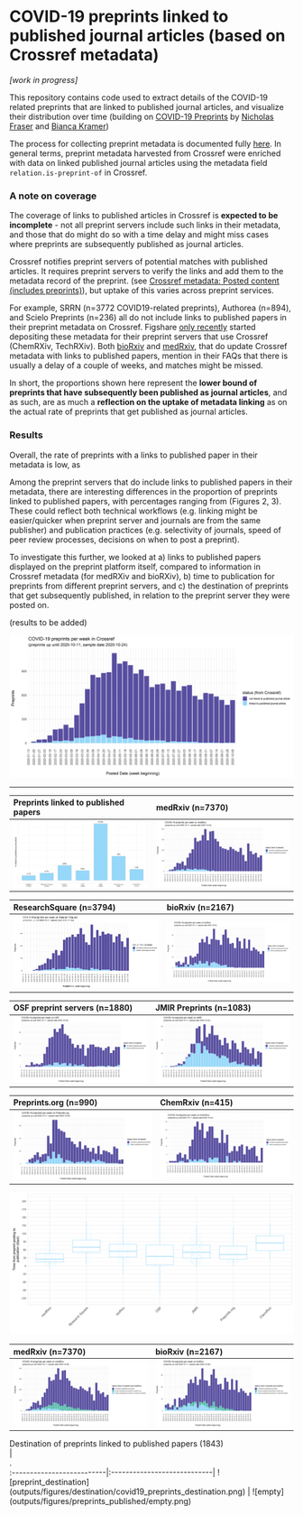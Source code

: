 # COVID-19 preprints linked to published journal articles (based on Crossref metadata)

*[work in progress]*

This repository contains code used to extract details of the COVID-19 related preprints that are linked to published journal articles, and visualize their distribution over time (building on [COVID-19 Preprints](https://github.com/nicholasmfraser/covid19_preprints) by [Nicholas Fraser](https://orcid.org/0000-0002-7582-6339) and [Bianca Kramer](https://orcid.org/0000-0002-5965-6560))


The process for collecting preprint metadata is documented fully [here](covid19_preprints_published.Rmd). In general terms, preprint metadata harvested from Crossref were enriched with data on linked published journal articles using the metadata field `relation.is-preprint-of` in Crossref.  

### A note on coverage
The coverage of links to published articles in Crossref is **expected to be incomplete** - not all preprint servers include such links in their metadata, and those that do might do so with a time delay and might miss cases where preprints are subsequently published as journal articles. 

Crossref notifies preprint servers of potential matches with published articles. It requires preprint servers to verify the links and add them to the metadata record of the preprint. 
(see [Crossref metadata: Posted content (includes preprints)](https://support.crossref.org/hc/en-us/articles/213126346-Posted-content-includes-preprints#assoc)), but uptake of this varies across preprint services.

For example, SRRN (n=3772 COVID19-related preprints), Authorea (n=894), and Scielo Preprints (n=236) all do not include links to published papers in their preprint metadata on Crossref. Figshare [only recently](https://twitter.com/figshare/status/1277516684358803461) started depositing these metadata for their preprint servers that use Crossref (ChemRXiv, TechRXiv). Both [bioRxiv](https://www.biorxiv.org/about/FAQ) and [medRxiv](https://www.medrxiv.org/about/FAQ), that do update Crossref metadata with links to published papers, mention in their FAQs that there is usually a delay of a couple of weeks, and matches might be missed. 

In short, the proportions shown here represent the **lower bound of preprints that have subsequently been published as journal articles**, and as such, are as much a **reflection on the uptake of metadata linking** as on the actual rate of preprints that get published as journal articles.

### Results
Overall, the rate of preprints with a links to published paper in their metadata is low,  as  

Among the preprint servers that do include links to published papers in their metadata, there are interesting differences in the proportion of preprints linked to published papers, with percentages ranging from  (Figures 2, 3). These could reflect both technical workflows (e.g. linking  might be easier/quicker when preprint server and journals are from the same publisher) and publication practices (e.g. selectivity of journals, speed of peer review processes, decisions on when to post a preprint).

To investigate this further, we looked at a) links to published papers displayed on the preprint platform itself, compared to information in Crossref metadata (for medRXiv and bioRXiv), b) time to publication for preprints from different preprint servers, and c) the destination of preprints that get subsequently published, in relation to the preprint server they were posted on. 

(results to be added)

![](outputs/figures/preprints_published/covid19_preprints_published_week.png)

-----------------------------------------------------------------------------------------------

Preprints linked to published papers | medRxiv (n=7370)
:--------------------------|:----------------------------|
![percentage of preprints linked to published papers](outputs/figures/preprints_published/covid19_preprints_published_percentage.png) | ![COVID-19 preprints per week - medRxiv](outputs/figures/preprints_published/covid19_preprints_published_medRxiv_week.png)

ResearchSquare (n=3794) | bioRxiv (n=2167)
:--------------------------|:----------------------------|
![COVID-19 preprints per week - ResearchSquare](outputs/figures/preprints_published/covid19_preprints_published_Research%20Square_week.png) | ![COVID-19 preprints per week - bioRxiv](outputs/figures/preprints_published/covid19_preprints_published_bioRxiv_week.png) 

OSF preprint servers (n=1880) | JMIR Preprints (n=1083) 
:--------------------------|:----------------------------|
![COVID-19 preprints per week - OSF](outputs/figures/preprints_published/covid19_preprints_published_OSF_week.png) | ![COVID-19 preprints per week - JMIR](outputs/figures/preprints_published/covid19_preprints_published_JMIR_week.png)

Preprints.org (n=990) | ChemRxiv (n=415)
:--------------------------|:----------------------------|
![COVID-19 preprints per week - Preprints.org](outputs/figures/preprints_published/covid19_preprints_published_Preprints.org_week.png) | ![COVID-19 preprints per week - ChemRXiv](outputs/figures/preprints_published/covid19_preprints_published_ChemRxiv_week.png)

![days to publish](outputs/figures/days_to_publish/days_to_publish_sources.png)


medRxiv (n=7370) | bioRxiv (n=2167)
:--------------------------|:----------------------------|
![COVID-19 preprints per week - medRxiv](outputs/figures/CSHL_comparison/covid19_preprints_published_compare_Crossref_medRxiv_week.png) | ![COVID-19 preprints per week - bioRxiv](outputs/figures/CSHL_comparison/covid19_preprints_published_compare_Crossref_bioRxiv_week.png)

<div style="width:600px">Destination of preprints linked to published papers (1843)</div> | <div style="width:600px">.</div>
:--------------------------|:----------------------------|
![preprint_destination](outputs/figures/destination/covid19_preprints_destination.png) | ![empty](outputs/figures/preprints_published/empty.png)


